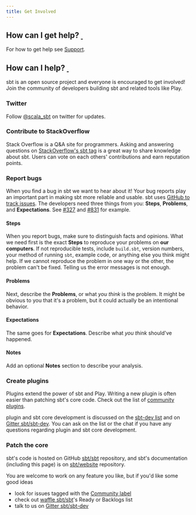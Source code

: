 ```yaml
---
title: Get Involved
---
```


  [so]: https://stackoverflow.com/questions/tagged/sbt
  [ml]: https://groups.google.com/d/forum/sbt-dev
  [github]: https://github.com/sbt/sbt
  [twitter]: https://twitter.com/scala_sbt
  [Community-Plugins]: release/docs/Community-Plugins.html
  [issues]: https://github.com/sbt/sbt/issues
  [website]: https://github.com/sbt/website
  [gitter1]: https://gitter.im/sbt/sbt
  [gitter2]: https://gitter.im/sbt/sbt-dev
  [waffle]: https://waffle.io/sbt/sbt
  [community-label]: https://github.com/sbt/sbt/labels/Community
  [327]: https://github.com/sbt/sbt/issues/327
  [831]: https://github.com/sbt/sbt/issues/831

<h2 id="how-can-I-get-help">How can I get help? <a href="#how-can-I-get-help" class="header-link"><span class="header-link-content">&nbsp;</span></a></h2>

For how to get help see [Support](http://www.scala-sbt.org/support.html#how-can-I-get-help).

<h2 id="how-can-I-help">How can I help? <a href="#how-can-I-help" class="header-link"><span class="header-link-content">&nbsp;</span></a></h2>

sbt is an open source project and everyone is encouraged to get involved!
Join the community of developers building sbt and related tools like Play.

### Twitter

Follow [@scala_sbt][twitter] on twitter for updates.

### Contribute to StackOverflow

Stack Overflow is a Q&A site for programmers. 
Asking and answering questions on [StackOverflow's sbt tag][so] is a great way to share knowledge about sbt.
Users can vote on each others' contributions and earn reputation points.

### Report bugs

When you find a bug in sbt we want to hear about it!
Your bug reports play an important part in making sbt more reliable and usable.
sbt uses [GitHub to track issues][issues].
The developers need three things from you: **Steps**, **Problems**, and **Expectations**.
See [#327][327] and [#831][831] for example.

#### Steps

When you report bugs, make sure to distinguish facts and opinions.
What we need first is the exact **Steps** to reproduce your problems on **our computers**.
If not reproducible tests, include `build.sbt`, version numbers, your method of running `sbt`,
example code, or anything else you think might help.
If we cannot reproduce the problem in one way or the other, the problem can't be fixed.
Telling us the error messages is not enough.

#### Problems

Next, describe the **Problems**, or what *you think* is the problem.
It might be obvious to you that it's a problem, but it could actually be an intentional behavior.

#### Expectations

The same goes for **Expectations**. Describe what *you think* should've happened. 

#### Notes

Add an optional **Notes** section to describe your analysis.

### Create plugins

Plugins extend the power of sbt and Play.
Writing a new plugin is often easier than patching sbt's core code. 
Check out the list of [community plugins][Community-Plugins].

plugin and sbt core development is discussed on the [sbt-dev list][ml] and
on [Gitter sbt/sbt-dev][gitter2].
You can ask on the list or the chat if you have any questions regarding
plugin and sbt core development.

### Patch the core

sbt's code is hosted on GitHub [sbt/sbt][github] repository,
and sbt's documentation (including this page) is on [sbt/website][website] repository.

You are welcome to work on any feature you like, but if you'd like some good ideas

- look for issues tagged with the [Community label][community-label]
- check out [waffle sbt/sbt][waffle]'s Ready or Backlogs list
- talk to us on [Gitter sbt/sbt-dev][gitter2]
